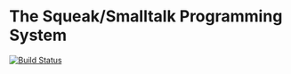 # The Squeak/Smalltalk Programming System

[![Build Status](https://secure.travis-ci.org/squeak-smalltalk/squeak-app.png?branch=master)](http://travis-ci.org/squeak-smalltalk/squeak-app)
